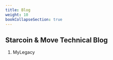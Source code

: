 ```yaml
---
title: Blog
weight: 10
bookCollapseSection: true
---
```


## Starcoin & Move Technical Blog

1. MyLegacy

